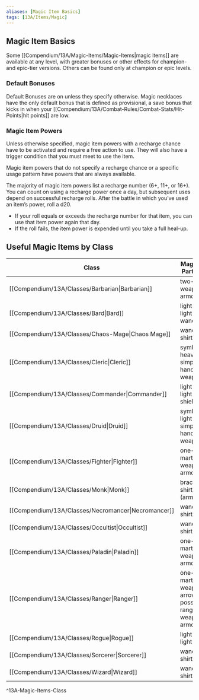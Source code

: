 ```yaml
---
aliases: [Magic Item Basics]
tags: [13A/Items/Magic]
---
```


## Magic Item Basics

Some [[Compendium/13A/Magic-Items/Magic-Items|magic items]] are available at any level, with greater bonuses or other effects for champion- and epic-tier versions. Others can be found only at champion or epic levels.

### Default Bonuses

Default Bonuses are on unless they specify otherwise. Magic necklaces have the only default bonus that is defined as provisional, a save bonus that kicks in when your [[Compendium/13A/Combat-Rules/Combat-Stats/Hit-Points|hit points]] are low.

### Magic Item Powers

Unless otherwise specified, magic item powers with a recharge chance have to be activated and require a free action to use. They will also have a trigger condition that you must meet to use the item.

Magic item powers that do not specify a recharge chance or a specific usage pattern have powers that are always available.

The majority of magic item powers list a recharge number (6+, 11+, or 16+). You can count on using a recharge power once a day, but subsequent uses depend on successful recharge rolls. After the battle in which you’ve used an item’s power, roll a d20. 
- If your roll equals or exceeds the recharge number for that item, you can use that item power again that day. 
- If the roll fails, the item power is expended until you take a full heal-up. 

## Useful Magic Items by Class

| Class       | Magic Items of Particular Use                                                       |
| ----------- | ----------------------------------------------------------------------------------- |
| [[Compendium/13A/Classes/Barbarian\|Barbarian]]   | two-handed weapon, light armour                                                      |
| [[Compendium/13A/Classes/Bard\|Bard]]        | light weapon, light armour, wand/staff                                               |
| [[Compendium/13A/Classes/Chaos-Mage\|Chaos Mage]]  | wand/staff, shirt (armour)                                                           |
| [[Compendium/13A/Classes/Cleric\|Cleric]]      | symbol/staff, heavy armour, simple one-handed weapon, shield                         |
| [[Compendium/13A/Classes/Commander\|Commander]]   | light weapon, light armour, shield                                                   |
| [[Compendium/13A/Classes/Druid\|Druid]]       | symbol/staff, light armour, simple one-handed weapon, shield                         |
| [[Compendium/13A/Classes/Fighter\|Fighter]]     | one-handed martial weapon, heavy armour, shield                                      |
| [[Compendium/13A/Classes/Monk\|Monk]]        | bracers, shirt/gi/harness (armour)                                                   |
| [[Compendium/13A/Classes/Necromancer\|Necromancer]] | wand/staff, shirt (armour)                                                           |
| [[Compendium/13A/Classes/Occultist\|Occultist]]   | wand/staff, shirt (armour)                                                           |
| [[Compendium/13A/Classes/Paladin\|Paladin]]     | one-handed martial weapon, heavy armour, shield                                      |
| [[Compendium/13A/Classes/Ranger\|Ranger]]      | one-handed martial weapons, bow, arrows, possibly other ranged weapons, light armour |
| [[Compendium/13A/Classes/Rogue\|Rogue]]       | light weapon, light armour                                                           |
| [[Compendium/13A/Classes/Sorcerer\|Sorcerer]]    | wand/staff, shirt (armour)                                                           |
| [[Compendium/13A/Classes/Wizard\|Wizard]]      | wand/staff, shirt (armour)                                                           |              
^13A-Magic-Items-Class
